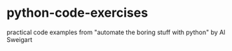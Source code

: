# python-code-exercises
practical code examples from "automate the boring stuff with python" by Al Sweigart

